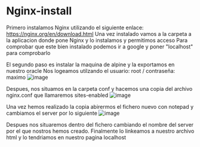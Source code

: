 # Nginx-install

Primero instalamos Nginx utilizando el siguiente enlace: https://nginx.org/en/download.html
Una vez instalado vamos a la carpeta a la aplicacion donde pone Nginx y lo instalamos y permitimos acceso
Para comprobar que este bien instalado podemos ir a google y poner "localhost" para comprobarlo

El segundo paso es instalar la maquina de alpine y la exportamos en nuestro oracle
Nos logeamos utilzando el usuario: root / contraseña: maximo
![image](https://user-images.githubusercontent.com/91744605/166510021-677686e6-6310-428a-9bc6-26c0ac918286.png)

Despues, nos situamos en la carpeta conf y hacemos una copia del archivo nginx.conf que llamaremos sites-enabled
![image](https://user-images.githubusercontent.com/91744605/166519304-9da9228d-ce03-4a9b-a3be-10b80a30c7bd.png)

Una vez hemos realizado la copia abirermos el fichero nuevo con notepad y cambiamos el server por lo siguiente
![image](https://user-images.githubusercontent.com/91744605/166519830-205e14ef-300f-407d-aec1-29edc155f5e5.png)

Despues nos situaremos dentro del fichero cambiando el nombre del server por el que nostros hemos creado.
Finalmente lo linkeamos a nuestro archivo html y lo tendriamos en nuestro pagina localhost
